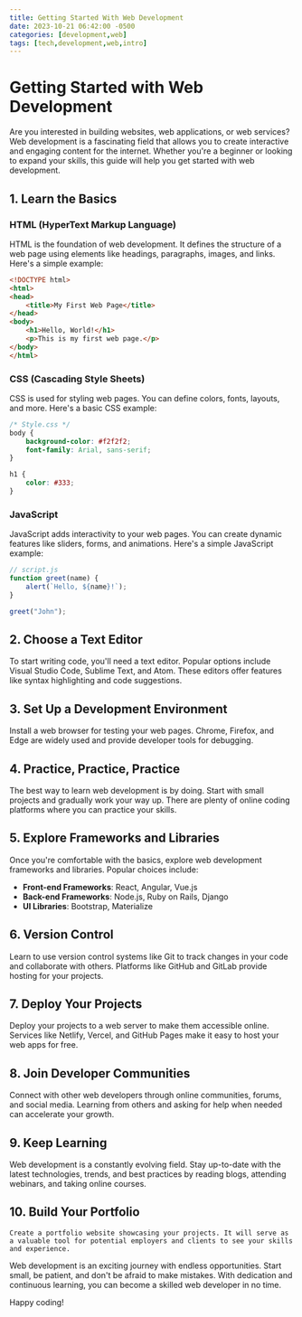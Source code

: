 ```yaml
---
title: Getting Started With Web Development
date: 2023-10-21 06:42:00 -0500
categories: [development,web]
tags: [tech,development,web,intro]
---
```


# Getting Started with Web Development

Are you interested in building websites, web applications, or web services? Web development is a fascinating field that allows you to create interactive and engaging content for the internet. Whether you're a beginner or looking to expand your skills, this guide will help you get started with web development.

## 1. Learn the Basics

### HTML (HyperText Markup Language)

HTML is the foundation of web development. It defines the structure of a web page using elements like headings, paragraphs, images, and links. Here's a simple example:

```html
<!DOCTYPE html>
<html>
<head>
    <title>My First Web Page</title>
</head>
<body>
    <h1>Hello, World!</h1>
    <p>This is my first web page.</p>
</body>
</html>

```
### CSS (Cascading Style Sheets)
CSS is used for styling web pages. You can define colors, fonts, layouts, and more. Here's a basic CSS example:

```css
/* Style.css */
body {
    background-color: #f2f2f2;
    font-family: Arial, sans-serif;
}

h1 {
    color: #333;
}
```
### JavaScript
JavaScript adds interactivity to your web pages. You can create dynamic features like sliders, forms, and animations. Here's a simple JavaScript example:
```javascript
// script.js
function greet(name) {
    alert(`Hello, ${name}!`);
}

greet("John");

```
## 2. Choose a Text Editor
   To start writing code, you'll need a text editor. Popular options include Visual Studio Code, Sublime Text, and Atom. These editors offer features like syntax highlighting and code suggestions.

## 3. Set Up a Development Environment
   Install a web browser for testing your web pages. Chrome, Firefox, and Edge are widely used and provide developer tools for debugging.

## 4. Practice, Practice, Practice
   The best way to learn web development is by doing. Start with small projects and gradually work your way up. There are plenty of online coding platforms where you can practice your skills.

## 5. Explore Frameworks and Libraries
   Once you're comfortable with the basics, explore web development frameworks and libraries. Popular choices include:
   - **Front-end Frameworks**: React, Angular, Vue.js
   - **Back-end Frameworks**: Node.js, Ruby on Rails, Django
   - **UI Libraries**: Bootstrap, Materialize

## 6. Version Control
   Learn to use version control systems like Git to track changes in your code and collaborate with others. Platforms like GitHub and GitLab provide hosting for your projects.

## 7. Deploy Your Projects
   Deploy your projects to a web server to make them accessible online. Services like Netlify, Vercel, and GitHub Pages make it easy to host your web apps for free.

## 8. Join Developer Communities
   Connect with other web developers through online communities, forums, and social media. Learning from others and asking for help when needed can accelerate your growth.

## 9. Keep Learning
   Web development is a constantly evolving field. Stay up-to-date with the latest technologies, trends, and best practices by reading blogs, attending webinars, and taking online courses.

## 10. Build Your Portfolio
    Create a portfolio website showcasing your projects. It will serve as a valuable tool for potential employers and clients to see your skills and experience.

Web development is an exciting journey with endless opportunities. Start small, be patient, and don't be afraid to make mistakes. With dedication and continuous learning, you can become a skilled web developer in no time.

Happy coding!


